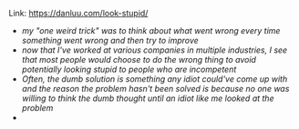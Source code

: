 Link: https://danluu.com/look-stupid/

- *my "one weird trick" was to think about what went wrong every time something went wrong and then try to improve*
- *now that I've worked at various companies in multiple industries, I see that most people would choose to do the wrong thing to avoid potentially looking stupid to people who are incompetent*
- *Often, the dumb solution is something any idiot could've come up with and the reason the problem hasn't been solved is because no one was willing to think the dumb thought until an idiot like me looked at the problem*
- 